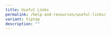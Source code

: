 ```yaml
---
title: Useful Links
permalink: /help-and-resources/useful-links/
variant: tiptap
description: ""
---
```

